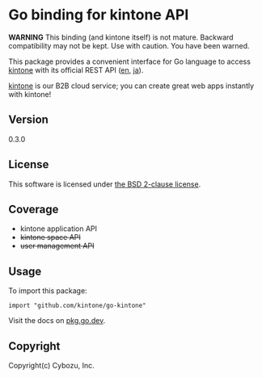 Go binding for kintone API
==========================

**WARNING**
This binding (and kintone itself) is not mature.
Backward compatibility may not be kept.  Use with caution.
You have been warned.

This package provides a convenient interface for Go language
to access [kintone][] with its official REST API ([en][APIen], [ja][APIja]).

[kintone][] is our B2B cloud service; you can create great web apps instantly with kintone!

## Version

0.3.0

## License

This software is licensed under [the BSD 2-clause license][bsd2].

## Coverage

* kintone application API
* ~~kintone space API~~
* ~~user management API~~

## Usage

To import this package:

    import "github.com/kintone/go-kintone"

Visit the docs on [pkg.go.dev][pkggodev].

[kintone]: https://www.kintone.com/
[APIen]: https://developer.kintone.io/hc/en-us
[APIja]: https://developer.cybozu.io/hc/ja
[bsd2]: http://opensource.org/licenses/BSD-2-Clause
[pkggodev]: https://pkg.go.dev/github.com/kintone/go-kintone

## Copyright

Copyright(c) Cybozu, Inc.
